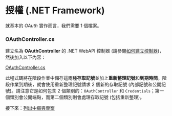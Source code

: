 # 授權 (.NET Framework)

就基本的 *OAuth* 實作而言，我們需要 1 個檔案。

### OAuthController.cs

建立名為 **OAuthController** 的 .NET WebAPI 控制器 (請參閱[如何建立控制器](/zh-TW/environment/setup/net_controller))，然後加入以下內容：

[OAuthController.cs](_snippets/viewhubmodels/net/OAuthController.cs ':include :type=code csharp')

此程式碼將在階段作業中儲存這兩種**存取記號**並加上**重新整理記號**和**到期時間**。階段作業到期後，就會使用重新整理記號請求 2 個新的存取記號 (內部記號和公開記號)。請注意它是如何包含 2 個類別的：`OAuthController` 和 `Credentials`；第一個類別會公開端點，而第二個類別則會處理存取記號 (包括重新整理)。

接下來：[列出中樞與專案](/zh-TW/datamanagement/hubs/readme)